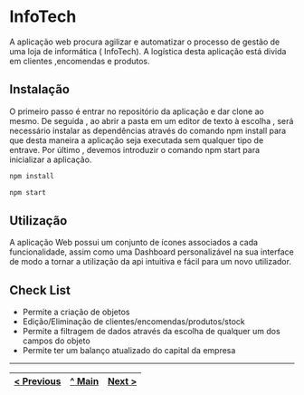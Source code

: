 # InfoTech
A aplicação web procura agilizar e automatizar o processo de gestão de uma loja de informática ( InfoTech).
A logística desta aplicação está divida em clientes ,encomendas e produtos.

## Instalação
O primeiro passo é entrar no repositório da aplicação e dar clone ao mesmo.
De seguida , ao abrir a pasta em um editor de texto à escolha , será necessário instalar as dependências através do comando npm install para que desta maneira a aplicação seja executada sem qualquer tipo de entrave.
Por último , devemos introduzir o comando npm start para inicializar a aplicação.

```sh
npm install
```
```sh
npm start
```

## Utilização

A aplicação Web possui um conjunto de ícones associados a cada funcionalidade, assim como uma Dashboard personalizável na sua interface de modo a tornar a utilização da api intuitiva e fácil para um novo utilizador.

## Check List

* Permite a criação de objetos
* Edição/Eliminação de clientes/encomendas/produtos/stock 
* Permite a filtragem de dados através da escolha de qualquer um dos campos do objeto
* Permite ter um balanço atualizado do capital da empresa 


---
[< Previous](c2.md) | [^ Main](https://github.com/Francisco970-hub/M2-PW) | [Next >](c4.md)
:--- | :---: | ---: 
